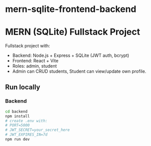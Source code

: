 # mern-sqlite-frontend-backend

# MERN (SQLite) Fullstack Project

Fullstack project with:
- Backend: Node.js + Express + SQLite (JWT auth, bcrypt)
- Frontend: React + Vite
- Roles: admin, student
- Admin can CRUD students, Student can view/update own profile.

## Run locally

### Backend
```bash
cd backend
npm install
# create .env with:
# PORT=5000
# JWT_SECRET=your_secret_here
# JWT_EXPIRES_IN=7d
npm run dev
